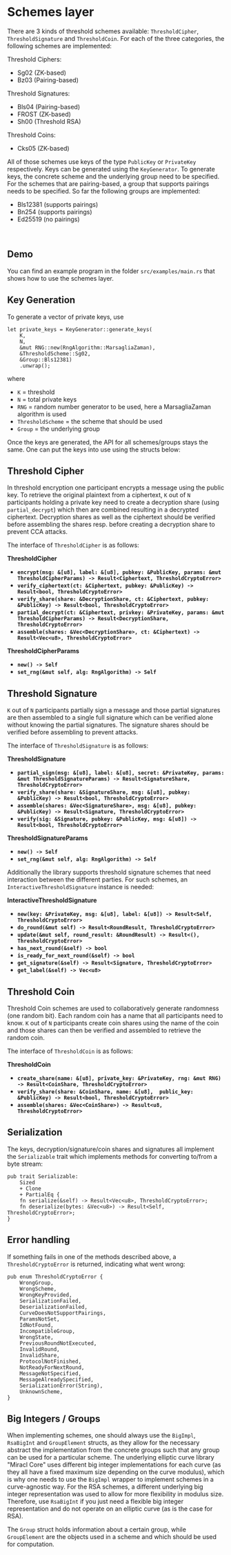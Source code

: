 # Schemes layer 

There are 3 kinds of threshold schemes available: `ThresholdCipher`, `ThresholdSignature` and `ThresholdCoin`. For each of the three categories, the following schemes are implemented:

Threshold Ciphers:
- Sg02 (ZK-based)
- Bz03 (Pairing-based)

Threshold Signatures:
- Bls04 (Pairing-based)
- FROST (ZK-based)
- Sh00 (Threshold RSA)

Threshold Coins:
- Cks05 (ZK-based)

All of those schemes use keys of the type `PublicKey` or `PrivateKey` respectively. Keys can be generated using the `KeyGenerator`. To generate keys, the concrete scheme and the underlying group need to be specified. For the schemes that are pairing-based, a group that supports pairings needs to be specified. So far the following groups are implemented:

- Bls12381 (supports pairings)
- Bn254 (supports pairings)
- Ed25519 (no pairings)
<br>

## Demo
You can find an example program in the folder `src/examples/main.rs` that shows how to use the schemes layer.

## Key Generation
To generate a vector of private keys, use

    let private_keys = KeyGenerator::generate_keys(
        K, 
        N, 
        &mut RNG::new(RngAlgorithm::MarsagliaZaman), 
        &ThresholdScheme::Sg02, 
        &Group::Bls12381)
        .unwrap();

where 
- `K` = threshold
- `N` = total private keys
- `RNG` = random number generator to be used, here a MarsagliaZaman algorithm is used
- `ThresholdScheme` = the scheme that should be used
- `Group` = the underlying group

Once the keys are generated, the API for all schemes/groups stays the same. One can put the keys into use using the structs below:

## Threshold Cipher
In threshold encryption one participant encrypts a message using the public key. To retrieve the original plaintext from a ciphertext, `K` out of `N` participants holding a private key need to create a decryption share (using `partial_decrypt`) which then are combined resulting in a decrypted ciphertext. Decryption shares as well as the ciphertext should be verified before assembling the shares resp. before creating a decryption share to prevent CCA attacks.

The interface of `ThresholdCipher` is as follows:

**ThresholdCipher**<br>
- **`encrypt(msg: &[u8], label: &[u8], pubkey: &PublicKey, params: &mut ThresholdCipherParams) -> Result<Ciphertext, ThresholdCryptoError>`**
- **`verify_ciphertext(ct: &Ciphertext, pubkey: &PublicKey) -> Result<bool, ThresholdCryptoError>`**
- **`verify_share(share: &DecryptionShare, ct: &Ciphertext, pubkey: &PublicKey) -> Result<bool, ThresholdCryptoError>`**
- **`partial_decrypt(ct: &Ciphertext, privkey: &PrivateKey, params: &mut ThresholdCipherParams) -> Result<DecryptionShare, ThresholdCryptoError>`**
- **`assemble(shares: &Vec<DecryptionShare>, ct: &Ciphertext) -> Result<Vec<u8>, ThresholdCryptoError>`** 

**ThresholdCipherParams**<br>
- **`new() -> Self`**
- **`set_rng(&mut self, alg: RngAlgorithm) -> Self`**

## Threshold Signature
`K` out of `N` participants partially sign a message and those partial signatures are then assembled to a single full signature which can be verified alone without knowing the partial signatures. The signature shares should be verified before assembling to prevent attacks.

The interface of `ThresholdSignature` is as follows:

**ThresholdSignature**<br>
- **`partial_sign(msg: &[u8], label: &[u8], secret: &PrivateKey, params: &mut ThresholdSignatureParams) -> Result<SignatureShare, ThresholdCryptoError> `**
- **`verify_share(share: &SignatureShare, msg: &[u8], pubkey: &PublicKey) -> Result<bool, ThresholdCryptoError> `**
- **`assemble(shares: &Vec<SignatureShare>, msg: &[u8], pubkey: &PublicKey) -> Result<Signature, ThresholdCryptoError> `**
- **`verify(sig: &Signature, pubkey: &PublicKey, msg: &[u8]) -> Result<bool, ThresholdCryptoError>`** 

**ThresholdSignatureParams**<br>
- **`new() -> Self`**
- **`set_rng(&mut self, alg: RngAlgorithm) -> Self`**

Additionally the library supports threshold signature schemes that need interaction between the different parties. For such schemes, an `InteractiveThresholdSignature` instance is needed:

**InteractiveThresholdSignature**<br>
- **`new(key: &PrivateKey, msg: &[u8], label: &[u8]) -> Result<Self, ThresholdCryptoError>`** 
- **`do_round(&mut self) -> Result<RoundResult, ThresholdCryptoError> `**
- **`update(&mut self, round_result: &RoundResult) -> Result<(), ThresholdCryptoError> `**
- **`has_next_round(&self) -> bool `**
- **`is_ready_for_next_round(&self) -> bool `**
- **`get_signature(&self) -> Result<Signature, ThresholdCryptoError>`** 
- **`get_label(&self) -> Vec<u8>`**

## Threshold Coin
Threshold Coin schemes are used to collaboratively generate randomness (one random bit). Each random coin has a name that all participants need to know. `K` out of `N` participants create coin shares using the name of the coin and those shares can then be verified and assembled to retrieve the random coin.

The interface of `ThresholdCoin` is as follows:

**ThresholdCoin**<br>
- **`create_share(name: &[u8], private_key: &PrivateKey, rng: &mut RNG) -> Result<CoinShare, ThresholdCryptoError> `**
- **`verify_share(share: &CoinShare, name: &[u8],  public_key: &PublicKey) -> Result<bool, ThresholdCryptoError> `**
- **`assemble(shares: &Vec<CoinShare>) -> Result<u8, ThresholdCryptoError> `**

## Serialization
The keys, decryption/signature/coin shares and signatures all implement the `Serializable` trait which implements methods for converting to/from a byte stream: 

    pub trait Serializable:
        Sized
        + Clone
        + PartialEq {
        fn serialize(&self) -> Result<Vec<u8>, ThresholdCryptoError>;
        fn deserialize(bytes: &Vec<u8>) -> Result<Self, ThresholdCryptoError>;
    }

## Error handling
If something fails in one of the methods described above, a `ThresholdCryptoError` is returned, indicating what went wrong:

    pub enum ThresholdCryptoError {
        WrongGroup,
        WrongScheme,
        WrongKeyProvided,
        SerializationFailed,
        DeserializationFailed,
        CurveDoesNotSupportPairings,
        ParamsNotSet,
        IdNotFound,
        IncompatibleGroup,
        WrongState,
        PreviousRoundNotExecuted,
        InvalidRound,
        InvalidShare,
        ProtocolNotFinished,
        NotReadyForNextRound,
        MessageNotSpecified,
        MessageAlreadySpecified,
        SerializationError(String),
        UnknownScheme,
    }

## Big Integers / Groups
When implementing schemes, one should always use the `BigImpl`, `RsaBigInt` and `GroupElement` structs, as they allow for the necessary abstract the implementation from the concrete groups such that any group can be used for a particular scheme. The underlying elliptic curve library "Miracl Core" uses different big integer implementations for each curve (as they all have a fixed maximum size depending on the curve modulus), which is why one needs to use the `BigImpl` wrapper to implement schemes in a curve-agnostic way. For the RSA schemes, a different underlying big integer representation was used to allow for more flexibility in modulus size. Therefore, use `RsaBigInt` if you just need a flexible big integer representation and do not operate on an elliptic curve (as is the case for RSA).

The `Group` struct holds information about a certain group, while `GroupElement` are the objects used in a scheme and which should be used for computation.